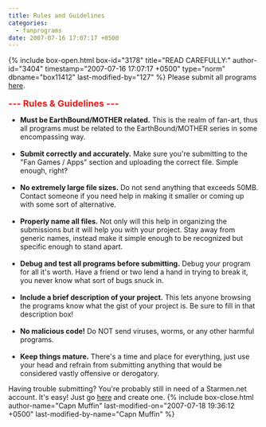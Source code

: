 ```yaml
---
title: Rules and Guidelines
categories:
  - fanprograms
date: 2007-07-16 17:07:17 +0500
---
```

{% include box-open.html box-id="3178" title="READ CAREFULLY:" author-id="3404" timestamp="2007-07-16 17:07:17 +0500" type="norm" dbname="box11412" last-modified-by="127" %}
Please submit all programs <a href="/submit">here</a>.<br />
<br />
<font size="4" color="#E41B17"><b>--- Rules & Guidelines ---</b><br /></font>
<ul>
  <li><b>Must be EarthBound/MOTHER related.</b> This is the realm of fan-art, thus all programs must be related to the EarthBound/MOTHER series in some encompassing way.</li>
<br />
  <li><b>Submit correctly and accurately.</b> Make sure you're submitting to the "Fan Games / Apps" section and uploading the correct file. Simple enough, right?</li>
<br />
  <li><b>No extremely large file sizes.</b> Do not send anything that exceeds 50MB. Contact someone if you need help in making it smaller or coming up with some sort of alternative.</li>
<br />
  <li><b>Properly name all files.</b> Not only will this help in organizing the submissions but it will help you with your project. Stay away from generic names, instead make it simple enough to be recognized but specific enough to stand apart.</li>
<br />
  <li><b>Debug and test all programs before submitting.</b> Debug your program for all it's worth. Have a friend or two lend a hand in trying to break it, you never know what sort of bugs snuck in.</li>
<br />
  <li><b>Include a brief description of your project.</b> This lets anyone browsing the programs know what the gist of your project is. Be sure to fill in that description box!</li>
<br />
  <li><b>No malicious code!</b> Do NOT send viruses, worms, or any other harmful programs.</li>
<br />
  <li><b>Keep things mature.</b> There's a time and place for everything, just use your head and refrain from submitting anything that would be considered vastly offensive or derogatory.</li>
</ul>

Having trouble submitting? You're probably still in need of a Starmen.net account. It's easy! Just go <a href="http://starmen.net/forum/?t=register">here</a> and create one.
{% include box-close.html author-name="Capn Muffin" last-modified-on="2007-07-18 19:36:12 +0500" last-modified-by-name="Capn Muffin" %}
